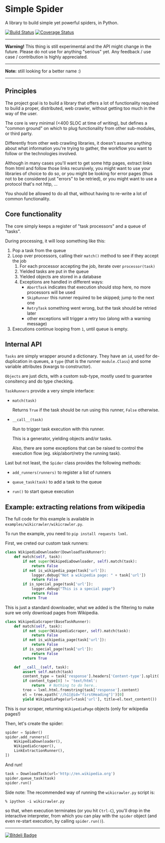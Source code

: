 # Simple Spider

A library to build simple yet powerful spiders, in Python.

[![Build Status](https://travis-ci.org/rshk/simplespider.png?branch=master)](https://travis-ci.org/rshk/simplespider)
[![Coverage Status](https://coveralls.io/repos/rshk/simplespider/badge.png)](https://coveralls.io/r/rshk/simplespider)

-----

**Warning!**
This thing is still experimental and the API might change in the future.
Please do not use for anything "serious" yet. Any feedback / use case /
contribution is highly appreciated.

-----

**Note:** still looking for a better name :)

-----

## Principles

The project goal is to build a library that offers a lot of functionality
required to build a proper, distributed, web crawler, without getting too much
in the way of the user.

The core is very minimal (<400 SLOC at time of writing), but defines a "common
ground" on which to plug functionality from other sub-modules, or third party.

Differently from other web crawling libraries, it doesn't assume anything about
what information you're trying to gather, the workflow you want to follow
or the technologies involved.

Although in many cases you'll want to get some http pages, extract links from html
and follow those links recursively, you might want to use your libraries of choice
to do so, or you might be looking for error pages (thus not to be considered just
"errors" to be retried), or you might want to use a protocol that's not http, ...

You should be allowed to do all that, without having to re-write a lot of common
functionality.


## Core functionality

The core simply keeps a register of "task processors" and a queue of "tasks".

During processing, it will loop something like this:

1. Pop a task from the queue
2. Loop over processors, calling their ``match()`` method to see if they
   accept the job
   1. For each processor accepting the job, iterate over ``processor(task)``
   2. Yielded tasks are put in the queue
   3. Yielded objects are stored in a database
   4. Exceptions are handled in different ways:
      - ``AbortTask`` indicates that execution should stop here, no more
	    processors will be used
	  - ``SkipRunner`` this runner required to be skipped; jump to the
	    next one
	  - ``RetryTask`` something went wrong, but the task should be retried later
	  - other exceptions will trigger a retry too (along with a warning message)
3. Executions continue looping from ``1``, until queue is empty.


## Internal API

``Tasks`` are simply wrapper around a dictionary. They have an ``id``, used for
de-duplication in queues, a ``type`` (that is the runner ``module.Class``)
and some variable attributes (kwargs to constructor).

``Objects`` are just dicts, with a custom sub-type, mostly used to guarantee
consitency and do type checking.

``TaskRunners`` provide a very simple interface:

* ``match(task)``

  Returns ``True`` if the task should be run using this runner,
  ``False`` otherwise.

* ``__call__(task)``

  Run to trigger task execution with this runner.

  This is a generator, yielding objects and/or tasks.

  Also, there are some exceptions that can be raised to control the
  execution flow (eg. skip/abort/retry the running task).

Last but not least, the ``Spider`` class provides the following methods:

* ``add_runners(runners)`` to register a list of runners

* ``queue_task(task)`` to add a task to the queue

* ``run()`` to start queue execution


## Example: extracting relations from wikipedia

The full code for this example is available in ``examples/wikicrawler/wikicrawler.py``.

To run the example, you need to ``pip install requests lxml``.

First, we creted our custom task runners:

```python
class WikipediaDownloader(DownloadTaskRunner):
    def match(self, task):
        if not super(WikipediaDownloader, self).match(task):
            return False
        if not is_wikipedia_page(task['url']):
            logger.debug("Not a wikipedia page: " + task['url'])
            return False
        if is_special_page(task['url']):
            logger.debug("This is a special page")
            return False
        return True
```

This is just a standard downloader, what we added is the filtering
to make sure we only download pages from Wikipedia.

```python
class WikipediaScraper(BaseTaskRunner):
    def match(self, task):
        if not super(WikipediaScraper, self).match(task):
            return False
        if not is_wikipedia_page(task['url']):
            return False
        if is_special_page(task['url']):
            return False
        return True

    def __call__(self, task):
        assert self.match(task)
        content_type = task['response'].headers['Content-type'].split(';')
        if content_type[0] != 'text/html':
            return  # Nothing to do here..
        tree = lxml.html.fromstring(task['response'].content)
        el = tree.xpath('//h1[@id="firstHeading"]')[0]
        yield WikipediaPage(url=task['url'], title=el.text_content())
```

This is our scraper, returning ``WikipediaPage`` objects (only for wikipedia
pages!)


Then, let's create the spider:

```python
spider = Spider()
spider.add_runners([
    WikipediaDownloader(),
    WikipediaScraper(),
    LinkExtractionRunner(),
])
```

And run!

```python
task = DownloadTask(url='http://en.wikipedia.org')
spider.queue_task(task)
spider.run()
```

Side note: The recommended way of running the ``wikicrawler.py`` script is:

```
% ipython -i wikicrawler.py
```

so that, when execution terminates (or you hit ``Ctrl-C``), you'll drop in the
interactive interpreter, from which you can play with the ``spider`` object
(and even re-start execution, by calling ``spider.run()``).

-----
[![Bitdeli Badge](https://d2weczhvl823v0.cloudfront.net/rshk/simplespider/trend.png)](https://bitdeli.com/free "Bitdeli Badge")
